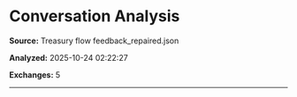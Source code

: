 # Conversation Analysis

**Source:** Treasury flow feedback_repaired.json

**Analyzed:** 2025-10-24 02:22:27

**Exchanges:** 5

---

